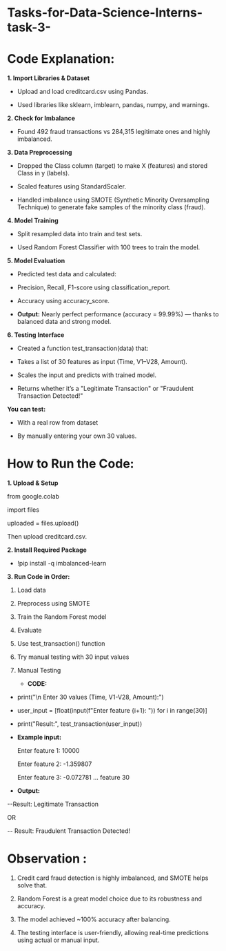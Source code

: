 # Tasks-for-Data-Science-Interns-task-3-

# **Code Explanation:**
 
 **1. Import Libraries & Dataset**
- Upload and load creditcard.csv using Pandas.

- Used libraries like sklearn, imblearn, pandas, numpy, and warnings.

 **2. Check for Imbalance**
- Found 492 fraud transactions vs 284,315 legitimate ones and  highly imbalanced.

 **3. Data Preprocessing**
- Dropped the Class column (target) to make X (features) and stored Class in y (labels).

- Scaled features using StandardScaler.

- Handled imbalance using SMOTE (Synthetic Minority Oversampling Technique) to generate fake samples of the minority class (fraud).

**4. Model Training**
- Split resampled data into train and test sets.

- Used Random Forest Classifier with 100 trees to train the model.

 **5. Model Evaluation**
- Predicted test data and calculated:

- Precision, Recall, F1-score using classification_report.

- Accuracy using accuracy_score.

- **Output:** Nearly perfect performance (accuracy = 99.99%) — thanks to balanced data and strong model.

**6. Testing Interface**

- Created a function test_transaction(data) that:

- Takes a list of 30 features as input (Time, V1–V28, Amount).

- Scales the input and predicts with trained model.

- Returns whether it’s a "Legitimate Transaction" or "Fraudulent Transaction Detected!"

**You can test:**

- With a real row from dataset

- By manually entering your own 30 values.

# **How to Run the Code:**
 
 **1. Upload & Setup**

   from google.colab
   
   import files
   
   uploaded = files.upload()
   
Then upload creditcard.csv.

 **2. Install Required Package**

   - !pip install -q imbalanced-learn

 **3. Run Code in Order:**

1. Load data

2. Preprocess using SMOTE

3. Train the Random Forest model

4. Evaluate

5. Use test_transaction() function

6. Try manual testing with 30 input values

4. Manual Testing

   - **CODE:**
   
- print("\n Enter 30 values (Time, V1-V28, Amount):")
   
- user_input = [float(input(f"Enter feature {i+1}: ")) for i in range(30)]
   
- print("Result:", test_transaction(user_input))
   
- **Example input:**
  
  Enter feature 1: 10000  

  Enter feature 2: -1.359807 

  Enter feature 3: -0.072781   ...  feature 30

 - **Output:**

 --Result: Legitimate Transaction  

OR  

-- Result: Fraudulent Transaction Detected!

 # **Observation :**
 
1. Credit card fraud detection is highly imbalanced, and SMOTE helps solve that.

2. Random Forest is a great model choice due to its robustness and accuracy.

3. The model achieved ~100% accuracy after balancing.

4. The testing interface is user-friendly, allowing real-time predictions using actual or manual input.
